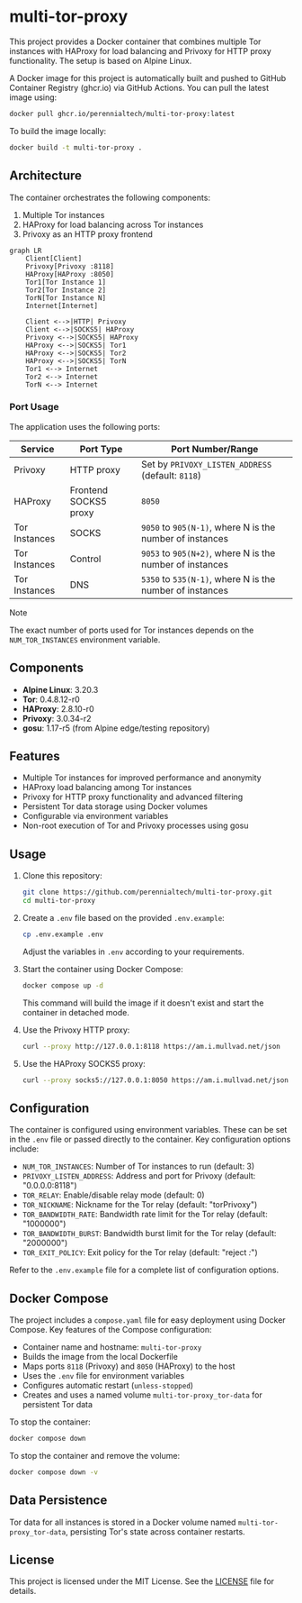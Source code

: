 # multi-tor-proxy

This project provides a Docker container that combines multiple Tor instances with HAProxy for load balancing and Privoxy for HTTP proxy functionality. The setup is based on Alpine Linux.

A Docker image for this project is automatically built and pushed to GitHub Container Registry (ghcr.io) via GitHub Actions. You can pull the latest image using:

```sh
docker pull ghcr.io/perennialtech/multi-tor-proxy:latest
```

To build the image locally:

```sh
docker build -t multi-tor-proxy .
```

## Architecture

The container orchestrates the following components:

1. Multiple Tor instances
2. HAProxy for load balancing across Tor instances
3. Privoxy as an HTTP proxy frontend

```mermaid
graph LR
    Client[Client]
    Privoxy[Privoxy :8118]
    HAProxy[HAProxy :8050]
    Tor1[Tor Instance 1]
    Tor2[Tor Instance 2]
    TorN[Tor Instance N]
    Internet[Internet]

    Client <-->|HTTP| Privoxy
    Client <-->|SOCKS5| HAProxy
    Privoxy <-->|SOCKS5| HAProxy
    HAProxy <-->|SOCKS5| Tor1
    HAProxy <-->|SOCKS5| Tor2
    HAProxy <-->|SOCKS5| TorN
    Tor1 <--> Internet
    Tor2 <--> Internet
    TorN <--> Internet
```

### Port Usage

The application uses the following ports:

| Service       | Port Type             | Port Number/Range                                        |
| ------------- | --------------------- | -------------------------------------------------------- |
| Privoxy       | HTTP proxy            | Set by `PRIVOXY_LISTEN_ADDRESS` (default: `8118`)        |
| HAProxy       | Frontend SOCKS5 proxy | `8050`                                                   |
| Tor Instances | SOCKS                 | `9050` to `905(N-1)`, where N is the number of instances |
| Tor Instances | Control               | `9053` to `905(N+2)`, where N is the number of instances |
| Tor Instances | DNS                   | `5350` to `535(N-1)`, where N is the number of instances |

> [!NOTE]  
> The exact number of ports used for Tor instances depends on the `NUM_TOR_INSTANCES` environment variable.

## Components

- **Alpine Linux**: 3.20.3
- **Tor**: 0.4.8.12-r0
- **HAProxy**: 2.8.10-r0
- **Privoxy**: 3.0.34-r2
- **gosu**: 1.17-r5 (from Alpine edge/testing repository)

## Features

- Multiple Tor instances for improved performance and anonymity
- HAProxy load balancing among Tor instances
- Privoxy for HTTP proxy functionality and advanced filtering
- Persistent Tor data storage using Docker volumes
- Configurable via environment variables
- Non-root execution of Tor and Privoxy processes using gosu

## Usage

1. Clone this repository:

   ```sh
   git clone https://github.com/perennialtech/multi-tor-proxy.git
   cd multi-tor-proxy
   ```

2. Create a `.env` file based on the provided `.env.example`:

   ```sh
   cp .env.example .env
   ```

   Adjust the variables in `.env` according to your requirements.

3. Start the container using Docker Compose:

   ```sh
   docker compose up -d
   ```

   This command will build the image if it doesn't exist and start the container in detached mode.

4. Use the Privoxy HTTP proxy:

   ```sh
   curl --proxy http://127.0.0.1:8118 https://am.i.mullvad.net/json
   ```

5. Use the HAProxy SOCKS5 proxy:

   ```sh
   curl --proxy socks5://127.0.0.1:8050 https://am.i.mullvad.net/json
   ```

## Configuration

The container is configured using environment variables. These can be set in the `.env` file or passed directly to the container. Key configuration options include:

- `NUM_TOR_INSTANCES`: Number of Tor instances to run (default: 3)
- `PRIVOXY_LISTEN_ADDRESS`: Address and port for Privoxy (default: "0.0.0.0:8118")
- `TOR_RELAY`: Enable/disable relay mode (default: 0)
- `TOR_NICKNAME`: Nickname for the Tor relay (default: "torPrivoxy")
- `TOR_BANDWIDTH_RATE`: Bandwidth rate limit for the Tor relay (default: "1000000")
- `TOR_BANDWIDTH_BURST`: Bandwidth burst limit for the Tor relay (default: "2000000")
- `TOR_EXIT_POLICY`: Exit policy for the Tor relay (default: "reject _:_")

Refer to the `.env.example` file for a complete list of configuration options.

## Docker Compose

The project includes a `compose.yaml` file for easy deployment using Docker Compose. Key features of the Compose configuration:

- Container name and hostname: `multi-tor-proxy`
- Builds the image from the local Dockerfile
- Maps ports `8118` (Privoxy) and `8050` (HAProxy) to the host
- Uses the `.env` file for environment variables
- Configures automatic restart (`unless-stopped`)
- Creates and uses a named volume `multi-tor-proxy_tor-data` for persistent Tor data

To stop the container:

```sh
docker compose down
```

To stop the container and remove the volume:

```sh
docker compose down -v
```

## Data Persistence

Tor data for all instances is stored in a Docker volume named `multi-tor-proxy_tor-data`, persisting Tor's state across container restarts.

## License

This project is licensed under the MIT License. See the [LICENSE](LICENSE) file for details.
